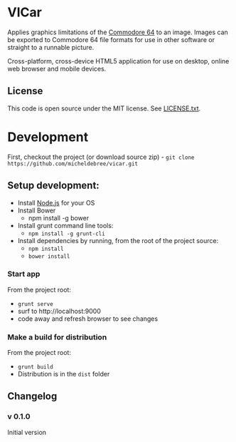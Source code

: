 # VICar

Applies graphics limitations of the [Commodore 64](https://en.wikipedia.org/wiki/Commodore_64) to an image. Images can be exported to Commodore 64 file formats for use in other software or straight to a runnable picture.

Cross-platform, cross-device HTML5 application for use on desktop, online web browser and mobile devices.

## License

This code is open source under the MIT license. See [LICENSE.txt](LICENSE.txt).

# Development

First, checkout the project (or download source zip)
    - `git clone https://github.com/micheldebree/vicar.git`

## Setup development:

- Install [Node.js](http://nodejs.org/) for your OS
- Install Bower
    - npm install -g bower
- Install grunt command line tools:
    - `npm install -g grunt-cli`
- Install dependencies by running, from the root of the project source:
    - `npm install`
    - `bower install`

### Start app

From the project root:

- `grunt serve`
- surf to http://localhost:9000
- code away and refresh browser to see changes

### Make a build for distribution

From the project root:

- `grunt build`
- Distribution is in the `dist` folder


## Changelog

### v 0.1.0

Initial version
